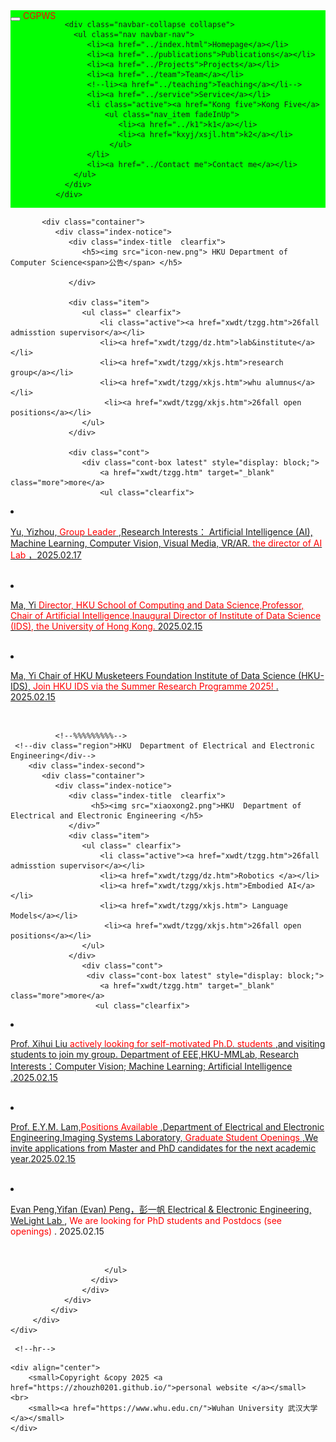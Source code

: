 <html>
<head>
  <meta charset="utf-8">
  <meta name="author" content="persional homepage">
  <meta name="viewport" content="width=device-width, initial-scale=1.0">
   <meta name="google-site-verification" content="4aUJl2I7hcddtjYkcxpnrotZMt3zwgFPboCdEiZsUc0" />
  <!--meta name=keywords content= "WHU", "Wuhan University", "武汉大学", -->
  <link href="https://apps.bdimg.com/libs/bootstrap/3.3.4/css/bootstrap.min.css" rel="stylesheet" />
  <title>zhouzhonghong - Wuhan University</title>
   <link href="../static/bootstrap/css/bootstrap.css" rel="stylesheet" />
   <link href="../static/xin.css" rel="stylesheet" />

</head>  
<body>
  <title>Kong Five</title>
  
  <link href="../static/bootstrap/css/bootstrap.css" rel="stylesheet">
  <link href="../static/xin.css" rel="stylesheet">

<!--/head-->
<body>
  <nav class="navbar navbar-inverse navbar-fixed-top">
   <nav style="background-color:#00ff00;hieght:80px;">
    <div class="container">
      <div class="navbar-header">
        <button type="button" class="navbar-toggle" data-toggle="collapse" data-target=".navbar-collapse">
          <span class="icon-bar"></span>
          <span class="icon-bar"></span>
          <span class="icon-bar"></span>
        </button>
        <span class="navbar-brand">
          <font href="index.html" color="#fff0000">CGPWS</font>
        </span>
      </div>
      
      <div class="navbar-collapse collapse">
        <ul class="nav navbar-nav">
           <li><a href="../index.html">Homepage</a></li>
           <li><a href="../publications">Publications</a></li>
           <li><a href="../Projects">Projects</a></li>
           <li><a href="../team">Team</a></li>
           <!--li><a href="../teaching">Teaching</a></li-->
           <li><a href="../service">Service</a></li>
           <li class="active"><a href="Kong five">Kong Five</a>
               <ul class="nav_item fadeInUp">
                  <li><a href="../k1">k1</a></li>
                  <li><a href="kxyj/xsjl.htm">k2</a></li>
                </ul>
           </li>
           <li><a href="../Contact me">Contact me</a></li>
        </ul>
      </div>
    </div>
   </nav>
 </nav>
</body>

 <!--partition-->
<style>
  .container{
    display:flex;
    justify-content:space-botween;
    width: 100%;
  }
  .region{
    flex:1;
    height:500px;
    bockground-color:#00ffff;
    margin:10px;
    padding:20px;
    box-sizing:border-box;
    text-align:center;
  }
</style>
 <body>
   <div class="container">
     <!--div class="region">HKU Department of Computer Science</div-->
     <!--h2>The University of Hong Kong</h2-->
     <!--div class="region">k2</div-->
      <!--%%%%%%%%%-->
     <div class="index-three">
   
           <div class="container">
              <div class="index-notice">
                 <div class="index-title  clearfix">
                    <h5><img src="icon-new.png"> HKU Department of Computer Science<span>公告</span> </h5>
                    
                 </div>

                 <div class="item">
                    <ul class=" clearfix">
                        <li class="active"><a href="xwdt/tzgg.htm">26fall admisstion supervisor</a></li>
                        <li><a href="xwdt/tzgg/dz.htm">lab&institute</a></li>
                        <li><a href="xwdt/tzgg/xkjs.htm">research group</a></li>
                        <li><a href="xwdt/tzgg/xkjs.htm">whu alumnus</a></li>
                         <li><a href="xwdt/tzgg/xkjs.htm">26fall open positions</a></li>
                    </ul>
                 </div>

                 <div class="cont">
                    <div class="cont-box latest" style="display: block;">
                        <a href="xwdt/tzgg.htm" target="_blank" class="more">more</a>
                        <ul class="clearfix">
<script>_showDynClickBatch(['dynclicks_u8_50421','dynclicks_u8_50381','dynclicks_u8_50361','dynclicks_u8_50201','dynclicks_u8_50261','dynclicks_u8_50171','dynclicks_u8_49971','dynclicks_u8_49911'],[50421,50381,50361,50201,50261,50171,49971,49911],"wbnews", 1852176512)</script>
<li>
    <a href="http://www.cs.hku.hk/~yzyu/" target="_blank" title="CGPWB">
        <p>Yu, Yizhou,<font color="#ff0000"> Group Leader</font> ,Research Interests： Artificial Intelligence (AI), Machine Learning, Computer Vision, Visual Media, VR/AR. <font color="#ff0000">the director of AI Lab</font> ，<span>2025.02.17  </span></p> <br/>
    </a>
</li>      
<li>
    <a href="https://www.cs.hku.hk/index.php/people/academic-staff/mayi/" target="_blank" title="CGPWB">
        <p>Ma, Yi  
            <font color="#ff0000">Director, HKU School of Computing and Data Science,Professor, Chair of Artificial Intelligence,Inaugural Director of Institute of Data Science (IDS), the University of Hong Kong.   </font>  
            <span>2025.02.15     </span>  
        </p> <br/>
    </a>
</li> 
<li>    
    <a href="https://datascience.hku.hk/" target="_blank" title="CGPWB">
       <p>Ma, Yi Chair of HKU Musketeers Foundation Institute of Data Science (HKU-IDS), 
           <font color="#ff0000">Join HKU IDS via the Summer Research Programme 2025!  </font>. 
           <span>2025.02.15 </span>    
       </p> <br/>
   </a>
</li> 
                         </ul>   
                      </div>
                 </div>       
               </div>
             </div>
           </div>     

              <!--%%%%%%%%%-->
     <!--div class="region">HKU  Department of Electrical and Electronic Engineering</div-->
        <div class="index-second">
           <div class="container">
              <div class="index-notice">
                 <div class="index-title  clearfix">
                      <h5><img src="xiaoxong2.png">HKU  Department of Electrical and Electronic Engineering </h5>    
                 </div>”
                 <div class="item">
                    <ul class=" clearfix">
                        <li class="active"><a href="xwdt/tzgg.htm">26fall admisstion supervisor</a></li>
                        <li><a href="xwdt/tzgg/dz.htm">Robotics </a></li>
                        <li><a href="xwdt/tzgg/xkjs.htm">Embodied AI</a></li>
                        <li><a href="xwdt/tzgg/xkjs.htm"> Language Models</a></li>
                         <li><a href="xwdt/tzgg/xkjs.htm">26fall open positions</a></li>
                    </ul>
                 </div>
                    <div class="cont">
                     <div class="cont-box latest" style="display: block;">
                        <a href="xwdt/tzgg.htm" target="_blank" class="more">more</a>
                       <ul class="clearfix">
<script>_showDynClickBatch(['dynclicks_u8_50421','dynclicks_u8_50381','dynclicks_u8_50361','dynclicks_u8_50201','dynclicks_u8_50261','dynclicks_u8_50171','dynclicks_u8_49971','dynclicks_u8_49911'],[50421,50381,50361,50201,50261,50171,49971,49911],"wbnews", 1852176512)</script>  
<li>    
    <a href="https://xh-liu.github.io/" target="_blank" title="CGPWB">
       <p>Prof. Xihui Liu <font color="#ff0000">actively looking for self-motivated Ph.D. students </font>,and visiting students to join my group. Department of EEE,HKU-MMLab, Research Interests：Computer Vision; Machine Learning; Artificial Intelligence .<span>2025.02.15</span> 
       </p> <br/>
   </a>
</li> 
<li>    
    <a href="https://www.eee.hku.hk/~elam/ " target="_blank" title="CGPWB">
      <p> Prof. E.Y.M. Lam,<font color="#ff0000">Positions Available </font>,Department of Electrical and Electronic Engineering,Imaging Systems Laboratory,<font color="#ff0000"> Graduate Student Openings </font>,We invite applications from Master and PhD candidates for the next academic year.<span>2025.02.15</span> 
      </p> <br/>
    </a>
</li>                        
<li>    
    <a href="https://www.eee.hku.hk/~evanpeng/" target="_blank" title="CGPWB">
      <p> Evan Peng,Yifan (Evan) Peng，彭一帆 Electrical &amp; Electronic Engineering, 
         <a href="https://hku.welight.fun/"> WeLight Lab </a>, 
         <font color="#ff0000">We are looking for PhD students and Postdocs (see openings) </font>. 
         <span>2025.02.15</span> 
      </p> <br/>
   </a>
</li>                                                 
                         
                         
                         
                         </ul> 
                      </div>
                    </div>       
                </div>
             </div>
         </div>                         
    </div> 
 </body>







     <!--hr-->
  <!--div class="container" style="margin-top: 800px;"-->
    <div align="center">
        <small>Copyright &copy 2025 <a href="https://zhouzh0201.github.io/">personal website </a></small>  <br>
        <small><a href="https://www.whu.edu.cn/">Wuhan University 武汉大学</a></small>
    </div>
  <!--/div-->

</body>

 <div align="center">
<script src="../static/jquery.js"></script>
<script src="../static/bootstrap/js/bootstrap.js"></script>
 </div>
</html>
